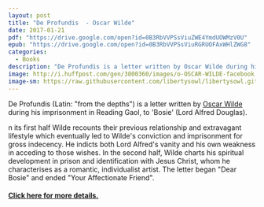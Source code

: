 ```yaml
---
layout: post
title: "De Profundis  - Oscar Wilde"
date: 2017-01-21
pdf: "https://drive.google.com/open?id=0B3RbVVPSsViuZWE4YmdUOWMzV0U"
epub: "https://drive.google.com/open?id=0B3RbVVPSsViuRGRUOFAxWHlZWG8"
categories:
  - Books
description: "De Profundis is a letter written by Oscar Wilde during his imprisonment in Reading Gaol, to 'Bosie'."
image: http://i.huffpost.com/gen/3800360/images/o-OSCAR-WILDE-facebook.jpg
image-sm: https://raw.githubusercontent.com/libertysowl/libertysowl.github.io/master/images/Wilde_De_Profundis_Frontpage.jpg
---
```



<p>De Profundis (Latin: "from the depths") is a letter written by <a href="https://en.wikipedia.org/wiki/Oscar_Wilde/">Oscar Wilde</a> during his imprisonment in Reading Gaol, to 'Bosie' (Lord Alfred Douglas).</p>
<p>n its first half Wilde recounts their previous relationship and extravagant lifestyle which eventually led to Wilde's conviction and imprisonment for gross indecency. He indicts both Lord Alfred's vanity and his own weakness in acceding to those wishes. In the second half, Wilde charts his spiritual development in prison and identification with Jesus Christ, whom he characterises as a romantic, individualist artist. The letter began "Dear Bosie" and ended "Your Affectionate Friend".</p>
<h4><a href="https://en.wikipedia.org/wiki/De_Profundis_(letter)"> Click here for more details.</a></h4>